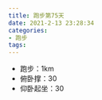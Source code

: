 ```yaml
---
title: 跑步第75天
date: 2021-2-13 23:28:34
categories: 
- 跑步
tags:
---
```


- 跑步：1km
- 俯卧撑：30
- 仰卧起坐：30

